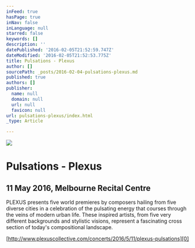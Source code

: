 ```yaml
---
inFeed: true
hasPage: true
inNav: false
inLanguage: null
starred: false
keywords: []
description: ''
datePublished: '2016-02-05T21:52:59.747Z'
dateModified: '2016-02-05T21:52:53.775Z'
title: Pulsations - Plexus
author: []
sourcePath: _posts/2016-02-04-pulsations-plexus.md
published: true
authors: []
publisher:
  name: null
  domain: null
  url: null
  favicon: null
url: pulsations-plexus/index.html
_type: Article

---
```

![](https://the-grid-user-content.s3-us-west-2.amazonaws.com/f6385156-ef6d-46a5-9a86-94875b3f2c97.jpg)

# Pulsations - Plexus

## 11 May 2016, Melbourne Recital Centre

PLEXUS presents five world premieres by composers hailing from five diverse cities in a celebration of the pulsating energy that courses through the veins of modern urban life. These inspired artists, from five very different backgrounds and stylistic visions, represent a fascinating cross section of today's compositional landscape.

[http://www.plexuscollective.com/concerts/2016/5/11/plexus-pulsations][0]

[0]: http://www.plexuscollective.com/concerts/2016/5/11/plexus-pulsations